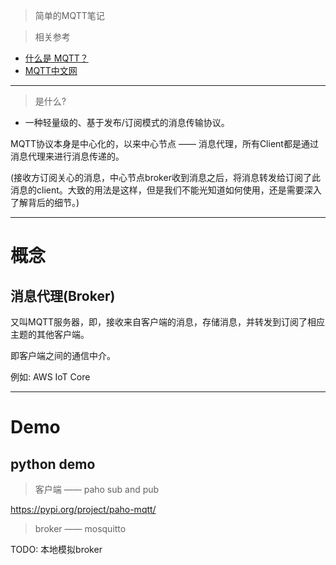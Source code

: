 > 简单的MQTT笔记

> 相关参考

- [什么是 MQTT？](https://aws.amazon.com/cn/what-is/mqtt/)
- [MQTT中文网](https://mqtt.p2hp.com/mqtt311)

---

> 是什么?

- 一种轻量级的、基于发布/订阅模式的消息传输协议。

MQTT协议本身是中心化的，以来中心节点 —— 消息代理，所有Client都是通过消息代理来进行消息传递的。

(接收方订阅关心的消息，中心节点broker收到消息之后，将消息转发给订阅了此消息的client。大致的用法是这样，但是我们不能光知道如何使用，还是需要深入了解背后的细节。)

---

# 
# 概念

## 消息代理(Broker)

又叫MQTT服务器，即，接收来自客户端的消息，存储消息，并转发到订阅了相应主题的其他客户端。

即客户端之间的通信中介。

例如: AWS IoT Core

---

# Demo

## python demo

> 客户端 —— paho sub and pub

https://pypi.org/project/paho-mqtt/

> broker —— mosquitto

TODO: 本地模拟broker



